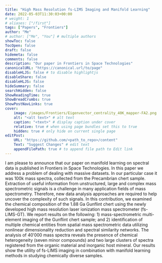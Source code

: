 ```yaml
---
title: "High Mass Resolution fs-LIMS Imaging and Manifold Learning"
date: 2022-05-03T11:30:03+00:00
# weight: 1
# aliases: ["/first"]
tags: ["Papers", "Frontiers"]
author: "Me"
# author: ["Me", "You"] # multiple authors
showToc: false
TocOpen: false
draft: false
hidemeta: false
comments: false
description: "Our paper in Frontiers in Space Technologies"
canonicalURL: "https://canonical.url/to/page"
disableHLJS: false # to disable highlightjs
disableShare: false
disableHLJS: false
hideSummary: false
searchHidden: false
ShowReadingTime: true
ShowBreadCrumbs: true
ShowPostNavLinks: true
cover:
    image: /images/Frontiers/Eigenvector_centrality_40K_mapper-FA2.png # image path/url
    alt: "<alt text>" # alt text
    caption: "<text>" # display caption under cover
    relative: true # when using page bundles set this to true
    hidden: true # only hide on current single page
editPost:
    URL: "https://github.com/<path_to_repo>/content"
    Text: "Suggest Changes" # edit text
    appendFilePath: true # to append file path to Edit link
---
```


I am please to announce that our paper on manifold learning on spectral data is published in Frontiers in Space Technologies. In this paper we address a problem of dealing with massive datasets. In our particular case it was 100k mass spectra, collected from the Precambrian chert sample.
Extraction of useful information from unstructured, large and complex mass spectrometric signals is a challenge in many application fields of mass spectrometry. Therefore, new data analysis approaches are required to help uncover the complexity of such signals. In this contribution, we examined the chemical composition of the 1.88 Ga Gunflint chert using the newly developed high mass resolution laser ionization mass spectrometer (fs-LIMS-GT). We report results on the following: 1) mass-spectrometric multi-element imaging of the Gunflint chert sample; and 2) identification of multiple chemical entities from spatial mass spectrometric data utilizing nonlinear dimensionality reduction and spectral similarity networks. The analysis of 40′000 mass spectra reveals the presence of chemical heterogeneity (seven minor compounds) and two large clusters of spectra registered from the organic material and inorganic host mineral. Our results show the utility of fs-LIMS imaging in combination with manifold learning methods in studying chemically diverse samples.

<script>
    alert("Script loaded!");
</script>
<div id="particles"></div>
